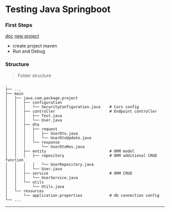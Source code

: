 # Testing Java Springboot

### First Steps

[doc](https://spring.io/guides/gs/maven/) [new project](https://start.spring.io/)

* create project maven
* Run and Debug

### Structure

> Folder structure

    .
    ├── ...
    ├── main
    │   ├── java.com.package.project
    │   │   ├── configuration
    │   │   │   └── SecurityConfiguration.java    # Cors config
    │   │   ├── controller                        # Endpoint controller
    │   │   │   ├── Test.java
    │   │   │   └── User.java
    │   │   ├── dto
    │   │   │   ├── request
    │   │   │   │   ├── UserDto.java
    │   │   │   │   └── UserDtoUpdate.java
    │   │   │   └── response
    │   │   │       └── UserDtoRes.java
    │   │   ├── entity                            # ORM model
    │   │   │   ├── repository                    # ORM additional CRUD function
    │   │   │   │   └── UserRepository.java
    │   │   │   └── User.java
    │   │   ├── service                           # ORM CRUD        
    │   │   │   └── UserService.java
    │   │   └── utils
    │   │       └── Utils.java
    │   └── resources
    │       └── application.properties            # db connection config
    └── ...

<hr>